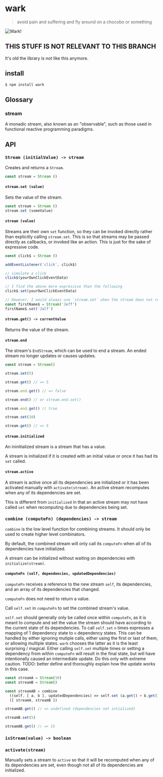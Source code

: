# wark

> avoid pain and suffering and fly around on a chocobo or something

![Wark!](https://user-images.githubusercontent.com/4369247/33407500-42f7d608-d537-11e7-9754-1ef262f9d6ad.png)

## THIS STUFF IS NOT RELEVANT TO THIS BRANCH

It's old the library is not like this anymore.

## install

```sh
$ npm install wark
```

## Glossary

### stream

A monadic stream, also known as an "observable", such as those used in functional reactive programming paradigms.


## API

### `Stream (initialValue) -> stream`

Creates and returns a `Stream`.

```js
const stream = Stream ()
```

#### `stream.set (value)`

Sets the value of the stream.

```js
const stream = Stream ()
stream.set (someValue)
```

#### `stream (value)`

Streams are their own `set` function, so they can be invoked directly rather than explicitly calling `stream.set`. This is so that streams may be passed directly as callbacks, or invoked like an action. This is just for the sake of expressive code.

```js
const click$ = Stream ()

addEventListener('click', click$)

// simulate a click
click$(yourOwnClickEventData)

// I find the above more expressive than the following
click$.set(yourOwnClickEventData)

// However, I would always use `stream.set` when the stream does not represent an event or action
const firstName$ = Stream('Jeff')
firstName$.set('Jalf')
```

#### `stream.get() -> currentValue`

Returns the value of the stream.


#### `stream.end`

The stream's `EndStream`, which can be used to end a stream. An ended stream no longer updates or causes updates.

```js
const stream = Stream()

stream.set(5)

stream.get() // => 5

stream.end.get() // => false

stream.end() // or stream.end.set()

stream.end.get() // true

stream.set(10)

stream.get() // => 5
```


#### `stream.initialized`

An ininitialized stream is a stream that has a value.

A stream is initialized if it is created with an initial value or once it has had its `set` called.


#### `stream.active`

A stream is active once all its dependencies are initialized or it has been activated manually with `activate(stream)`. An active stream recomputes when any of its dependencies are set.

This is different from `initialized` in that an active stream may not have called `set` when recomputing due to dependencies being set.


### `combine (computeFn) (dependencies) -> stream`

`combine` is the low level function for combining streams. It should only be used to create higher level combinators.

By default, the combined stream will only call its `computeFn` when all of its dependencies have initialized.

A stream can be initialized without waiting on dependencies with `initialize(stream)`.


#### `computeFn (self, dependencies, updatedDependencies)`

`computeFn` receives a reference to the new stream `self`, its dependencies, and an array of its dependencies that changed.

`computeFn` does not need to return a value.

Call `self.set` in `computeFn` to set the combined stream's value.

`self.set` should generally only be called once within `computeFn`, as it is meant to compute and set the value the stream should have according to the current state of its dependencies. To call `self.set` `n` times expresses a mapping of 1 dependency state to `n` dependency states. This can be handled by either ignoring mutiple calls, either using the first or last of them, or allowing multiple states. `wark` chooses the latter as it is the least surprising / magical. Either calling `self.set` multiple times or setting a dependency from within `computeFn` will result in the final state, but will have intentionally caused an intermediate update. Do this only with extreme caution.
TODO: better define and thoroughly explain how the update works in this case.


```js
const streamA = Stream(10)
const streamB = Stream()

const streamAB = combine
  ((self, [ a, b ], updatedDependencies) => self.set (a.get() + b.get()))
  ([ streamA, streamB ])

streamAB.get() // => undefined (dependencies not intialized)

streamB.set(5)

streamAB.get() // => 15
```

### `isStream(value) -> boolean`

### `activate(stream)`

Manually sets a stream to `active` so that it will be recomputed when any of its dependencies are set, even though not all of its dependencies are initialized.
